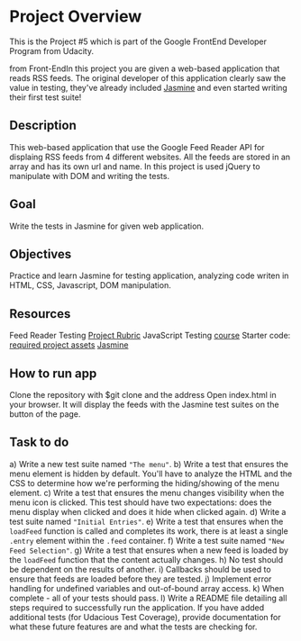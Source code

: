 # Project Overview

This is the Project #5 which is part of the Google FrontEnd Developer Program from Udacity.

from Front-EndIn this project you are given a web-based application that reads RSS feeds. The original developer of this application clearly saw the value in testing, they've already included [Jasmine](http://jasmine.github.io/) and even started writing their first test suite!


## Description

This web-based application that use the Google Feed Reader API for displaing RSS feeds from 4 different websites. All the feeds are stored in an array and has its own url and name. In this project is used jQuery to manipulate with DOM and writing the tests.

## Goal

Write the tests in Jasmine for given web application.

## Objectives

Practice and learn Jasmine for testing application, analyzing code writen in HTML, CSS, Javascript, DOM manipulation.

## Resources

Feed Reader Testing [Project Rubric](https://review.udacity.com/#!/projects/3442558598/rubric)
JavaScript Testing [course](https://www.udacity.com/course/ud549)
Starter code: [required project assets](http://github.com/udacity/frontend-nanodegree-feedreader)
[Jasmine](http://jasmine.github.io/)

## How to run app

Clone the repository with $git clone and the address
Open index.html in your browser. It will display the feeds with the Jasmine test suites on the button of the page.

## Task to do

a) Write a new test suite named `"The menu"`.
b) Write a test that ensures the menu element is hidden by default. You'll have to analyze the HTML and the CSS to determine how we're performing the hiding/showing of the menu element.
c) Write a test that ensures the menu changes visibility when the menu icon is clicked. This test should have two expectations: does the menu display when clicked and does it hide when clicked again.
d) Write a test suite named `"Initial Entries"`.
e) Write a test that ensures when the `loadFeed` function is called and completes its work, there is at least a single `.entry` element within the `.feed` container.
f) Write a test suite named `"New Feed Selection"`.
g) Write a test that ensures when a new feed is loaded by the `loadFeed` function that the content actually changes.
h) No test should be dependent on the results of another.
i) Callbacks should be used to ensure that feeds are loaded before they are tested.
j) Implement error handling for undefined variables and out-of-bound array access.
k) When complete - all of your tests should pass.
l) Write a README file detailing all steps required to successfully run the application. If you have added additional tests (for Udacious Test Coverage),  provide documentation for what these future features are and what the tests are checking for.
